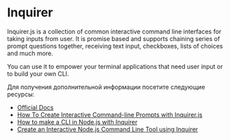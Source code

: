# Inquirer

Inquirer.js is a collection of common interactive command line interfaces for taking inputs from user.
It is promise based and supports chaining series of prompt questions together, receiving text input, checkboxes, lists of choices and much more.

You can use it to empower your terminal applications that need user input or to build your own CLI.

Для получения дополнительной информации посетите следующие ресурсы:

- [Official Docs](https://github.com/SBoudrias/Inquirer.js#readme)
- [How To Create Interactive Command-line Prompts with Inquirer.js](https://www.digitalocean.com/community/tutorials/nodejs-interactive-command-line-prompts)
- [How to make a CLI in Node.js with Inquirer](https://www.youtube.com/watch?v=0xjfkl9nODQ)
- [Create an Interactive Node.js Command Line Tool using Inquirer](https://egghead.io/lessons/node-js-create-an-interactive-node-js-command-line-tool-using-inquirer)

